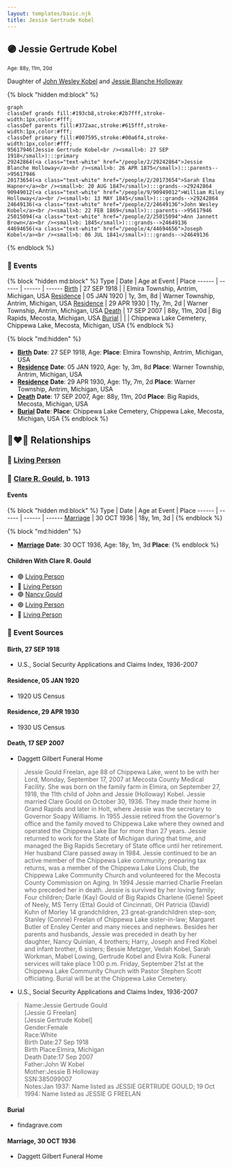 ```yaml
---
layout: templates/basic.njk
title: Jessie Gertrude Kobel
---
```

## 🟣 Jessie Gertrude Kobel
<small>Age: 88y, 11m, 20d</small>

Daughter of [John Wesley Kobel](/people/2/24649136) and [Jessie Blanche Holloway](/people/2/29242864)

{% block "hidden md:block" %}
```mermaid
graph
classDef grands fill:#193cb8,stroke:#2b7fff,stroke-width:1px,color:#fff;
classDef parents fill:#372aac,stroke:#615fff,stroke-width:1px,color:#fff;
classDef primary fill:#007595,stroke:#00a6f4,stroke-width:1px,color:#fff;
95617946(Jessie Gertrude Kobel<br /><small>b: 27 SEP 1918</small>):::primary
29242864(<a class="text-white" href="/people/2/29242864">Jessie Blanche Holloway</a><br /><small>b: 26 APR 1875</small>):::parents-->95617946
20173654(<a class="text-white" href="/people/2/20173654">Sarah Elma Hapner</a><br /><small>b: 20 AUG 1847</small>):::grands-->29242864
90949012(<a class="text-white" href="/people/9/90949012">William Riley Holloway</a><br /><small>b: 13 MAY 1845</small>):::grands-->29242864
24649136(<a class="text-white" href="/people/2/24649136">John Wesley Kobel</a><br /><small>b: 22 FEB 1869</small>):::parents-->95617946
25015094(<a class="text-white" href="/people/2/25015094">Ann Jannett Brown</a><br /><small>b: 1845</small>):::grands-->24649136
44694656(<a class="text-white" href="/people/4/44694656">Joseph Kobel</a><br /><small>b: 06 JUL 1841</small>):::grands-->24649136
```
{% endblock %}

### 📆 Events

{% block "hidden md:block" %}
Type | Date | Age at Event | Place
------ | ------ | ------ | ------
[Birth](#event-event-2) | 27 SEP 1918 |  | Elmira Township, Antrim, Michigan, USA
[Residence](#event-event-0) | 05 JAN 1920 | 1y, 3m, 8d | Warner Township, Antrim, Michigan, USA
[Residence](#event-event-1) | 29 APR 1930 | 11y, 7m, 2d | Warner Township, Antrim, Michigan, USA
[Death](#event-event-5) | 17 SEP 2007 | 88y, 11m, 20d | Big Rapids, Mecosta, Michigan, USA
[Burial](#event-event-6) |  |  | Chippewa Lake Cemetery, Chippewa Lake, Mecosta, Michigan, USA
{% endblock %}

{% block "md:hidden" %}
- **[Birth](#event-event-2)**
**Date**: 27 SEP 1918, Age:
**Place**: Elmira Township, Antrim, Michigan, USA
- **[Residence](#event-event-0)**
**Date**: 05 JAN 1920, Age: 1y, 3m, 8d
**Place**: Warner Township, Antrim, Michigan, USA
- **[Residence](#event-event-1)**
**Date**: 29 APR 1930, Age: 11y, 7m, 2d
**Place**: Warner Township, Antrim, Michigan, USA
- **[Death](#event-event-5)**
**Date**: 17 SEP 2007, Age: 88y, 11m, 20d
**Place**: Big Rapids, Mecosta, Michigan, USA
- **[Burial](#event-event-6)**
**Date**:
**Place**: Chippewa Lake Cemetery, Chippewa Lake, Mecosta, Michigan, USA
{% endblock %}

## 👩‍❤️‍👨 Relationships

### 🔵 [Living Person](/people/9/96182747)

### 🔵 [Clare R. Gould](/people/5/58654048), b. 1913

#### Events

{% block "hidden md:block" %}
Type | Date | Age at Event | Place
------ | ------ | ------ | ------
[Marriage](#event-family-1-event-0) | 30 OCT 1936 | 18y, 1m, 3d |
{% endblock %}

{% block "md:hidden" %}
- **[Marriage](#event-family-1-event-0)**
**Date**: 30 OCT 1936, Age: 18y, 1m, 3d
**Place**:
{% endblock %}

#### Children With Clare R. Gould
* 🟣 [Living Person](/people/3/33132669)
* 🔵 [Living Person](/people/5/53259826)
* 🟣 [Nancy Gould](/people/9/97367694)
* 🟣 [Living Person](/people/8/89432224)
* 🔵 [Living Person](/people/7/70072800)
### 📰 Event Sources

#### <a id="event-event-2"></a> Birth, 27 SEP 1918
* U.S., Social Security Applications and Claims Index, 1936-2007

#### <a id="event-event-0"></a> Residence, 05 JAN 1920
* 1920 US Census

#### <a id="event-event-1"></a> Residence, 29 APR 1930
* 1930 US Census

#### <a id="event-event-5"></a> Death, 17 SEP 2007
* Daggett Gilbert Funeral Home
>   
  > Jessie Gould Freelan, age 88 of Chippewa Lake, went to be with her Lord, Monday, September 17, 2007 at Mecosta County Medical Facility. She was born on the family farm in Elmira, on September 27, 1918, the 11th child of John and Jessie (Holloway) Kobel. Jessie married Clare Gould on October 30, 1936. They made their home in Grand Rapids and later in Holt, where Jessie was the secretary to Governor Soapy Williams. In 1955 Jessie retired from the Governor's office and the family moved to Chippewa Lake where they owned and operated the Chippewa Lake Bar for more than 27 years. Jessie returned to work for the State of Michigan during that time, and managed the Big Rapids Secretary of State office until her retirement. Her husband Clare passed away in 1984. Jessie continued to be an active member of the Chippewa Lake community; preparing tax returns, was a member of the Chippewa Lake Lions Club, the Chippewa Lake Community Church and volunteered for the Mecosta County Commission on Aging. In 1994 Jessie married Charlie Freelan who preceded her in death. Jessie is survived by her loving family; Four children; Darle (Kay) Gould of Big Rapids Charlene (Gene) Speet of Neely, MS Terry (Etta) Gould of Cincinnati, OH Patricia (David) Kuhn of Morley 14 grandchildren, 23 great-grandchildren step-son; Stanley (Connie) Freelan of Chippewa Lake sister-in-law; Margaret Butler of Ensley Center and many nieces and nephews. Besides her parents and husbands, Jessie was preceded in death by her daughter, Nancy Quinlan, 4 brothers; Harry, Joseph and Fred Kobel and infant brother, 6 sisters; Bessie Metzger, Vedah Kobel, Sarah Workman, Mabel Lowing, Gertrude Kobel and Elvira Kolk. Funeral services will take place 1:00 p.m. Friday, September 21st at the Chippewa Lake Community Church with Pastor Stephen Scott officiating. Burial will be at the Chippewa Lake Cemetery.
* U.S., Social Security Applications and Claims Index, 1936-2007
>   
  > Name:Jessie Gertrude Gould  
  > [Jessie G Freelan]   
  > [Jessie Gertrude Kobel]   
  > Gender:Female  
  > Race:White  
  > Birth Date:27 Sep 1918  
  > Birth Place:Elmira, Michigan  
  > Death Date:17 Sep 2007  
  > Father:John W Kobel  
  > Mother:Jessie B Holloway  
  > SSN:385099007  
  > Notes:Jan 1937: Name listed as JESSIE GERTRUDE GOULD; 19 Oct 1994: Name listed as JESSIE G FREELAN

#### <a id="event-event-6"></a> Burial
* findagrave.com
#### <a id="event-family-1-event-0"></a> Marriage, 30 OCT 1936
* Daggett Gilbert Funeral Home
